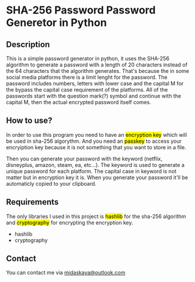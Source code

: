 # SHA-256 Password Password Generetor in Python

## Description
This is a simple password generator in python, it uses the SHA-256 algorithm to generate a password with a length of 20 characters instead of the 64 characters that the algorithm generates. That's because the in some social media platforms there is a limit lenght for the password. The password includes numbers, letters with lower case and the capital M for the bypass the capital case requirement of the platforms. All of the passwords start with the question mark(?) symbol and continue with the capital M, then the actual encrypted password itself comes.

## How to use?
In order to use this program you need to have an <mark>encryption key</mark> which will be used in sha-256 algorythm. And you need an <mark>passkey</mark> to access your encryiption key because it is not something that you want to store in a file.

Then you can generate your password with the keyword (netflix, disneyplus, amazon, steam, ea, etc...).
The keyword is used to generate a unique password for each platform.
The capital case in keyword is not matter but in encryption key it is.
When you generate your password it'll be automaticly copied to your clipboard.

## Requirements
The only libraries I used in this project is <mark>hashlib</mark> for the sha-256 algorithm and <mark>cryptography</mark> for encrypting the encryption key.

- hashlib
- cryptography



## Contact
You can contact me via [midaskaya@outlook.com](mailto:midaskaya@outlook.com)
